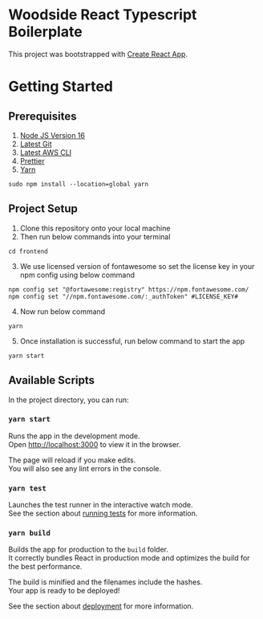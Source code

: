 # Woodside React Typescript Boilerplate

This project was bootstrapped with [Create React App](https://github.com/facebook/create-react-app).

# Getting Started

## Prerequisites

1. [Node JS Version 16](https://nodejs.org/en/download/)
2. [Latest Git](https://git-scm.com/download)
3. [Latest AWS CLI](https://docs.aws.amazon.com/cli/latest/userguide/getting-started-install.html)
4. [Prettier](https://marketplace.visualstudio.com/items?itemName=esbenp.prettier-vscode)
5. [Yarn]()

```
sudo npm install --location=global yarn
```

## Project Setup

1. Clone this repository onto your local machine
2. Then run below commands into your terminal

```
cd frontend
```

3. We use licensed version of fontawesome so set the license key in your npm config using below command

```
npm config set "@fortawesome:registry" https://npm.fontawesome.com/
npm config set "//npm.fontawesome.com/:_authToken" #LICENSE_KEY#
```

4. Now run below command

```
yarn
```

5. Once installation is successful, run below command to start the app

```
yarn start
```

## Available Scripts

In the project directory, you can run:

### `yarn start`

Runs the app in the development mode.\
Open [http://localhost:3000](http://localhost:3000) to view it in the browser.

The page will reload if you make edits.\
You will also see any lint errors in the console.

### `yarn test`

Launches the test runner in the interactive watch mode.\
See the section about [running tests](https://facebook.github.io/create-react-app/docs/running-tests) for more information.

### `yarn build`

Builds the app for production to the `build` folder.\
It correctly bundles React in production mode and optimizes the build for the best performance.

The build is minified and the filenames include the hashes.\
Your app is ready to be deployed!

See the section about [deployment](https://facebook.github.io/create-react-app/docs/deployment) for more information.